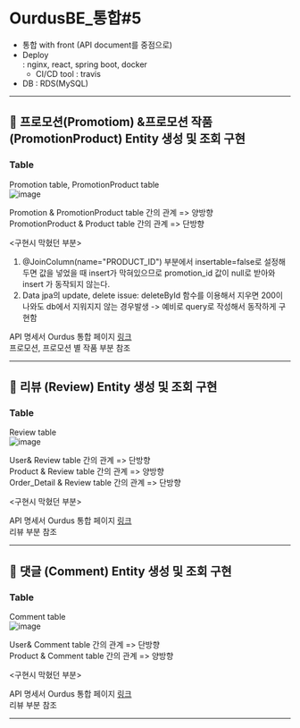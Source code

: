 # OurdusBE_통합#5

- 통합 with front (API document를 중점으로)
- Deploy  
  : nginx, react, spring boot, docker
    - CI/CD tool : travis
- DB
  : RDS(MySQL)
  
---

## 📙 프로모션(Promotiom) &프로모션 작품 (PromotionProduct) Entity 생성 및 조회 구현 
### Table
Promotion table, PromotionProduct table  
![image](https://user-images.githubusercontent.com/55472510/108139955-7dd74580-7104-11eb-8e30-3b3c88886f25.png)  

Promotion & PromotionProduct table 간의 관계 => 양방향  
PromotionProduct & Product table 간의 관계 => 단방향  
 
<구현시 막혔던 부분> 
1. @JoinColumn(name="PRODUCT_ID") 부분에서 insertable=false로 설정해두면 값을 넣었을 때 insert가 막혀있으므로 promotion_id 값이 null로 받아와 insert 가 동작되지 않는다.
2. Data jpa의 update, delete issue: deleteById 함수를 이용해서 지우면 200이 나와도 db에서 지워지지 않는 경우발생 -> 예비로 query로 작성해서 동작하게 구현함

API 명세서
Ourdus 통합 페이지 [링크](https://github.com/Ourdus/Ourdus/wiki)  
프로모션, 프로모션 별 작품 부분 참조   
 
---

## 📙 리뷰 (Review) Entity 생성 및 조회 구현  
### Table

Review table  
![image](https://user-images.githubusercontent.com/55472510/108140896-05718400-7106-11eb-913a-f5e2e4c831c1.png)

User& Review table 간의 관계 => 단방향  
Product & Review table 간의 관계 => 양방향  
Order_Detail & Review table 간의 관계 => 단방향  

<구현시 막혔던 부분> 


API 명세서
Ourdus 통합 페이지 [링크](https://github.com/Ourdus/Ourdus/wiki)  
리뷰 부분 참조 

--- 

## 📙 댓글 (Comment) Entity 생성 및 조회 구현  
### Table

Comment table   
![image](https://user-images.githubusercontent.com/55472510/108141231-a9f3c600-7106-11eb-9671-fa82362b3d45.png)

User& Comment table 간의 관계 => 단방향  
Product & Comment table 간의 관계 => 양방향  
 
<구현시 막혔던 부분> 


API 명세서
Ourdus 통합 페이지 [링크](https://github.com/Ourdus/Ourdus/wiki)  
리뷰 부분 참조   

--- 
